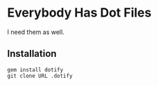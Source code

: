 # Everybody Has Dot Files
I need them as well.

## Installation

    gem install dotify
    git clone URL .dotify

